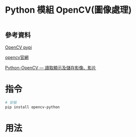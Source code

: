 # Python 模組 OpenCV(圖像處理)

```
```

## 參考資料

[OpenCV pypi](https://pypi.org/project/opencv-python/)

[opencv官網](https://docs.opencv.org/4.x/index.html)

[Python-OpenCV — 讀取顯示及儲存影像、影片](https://medium.com/ching-i/python-opencv-%E8%AE%80%E5%8F%96%E9%A1%AF%E7%A4%BA%E5%8F%8A%E5%84%B2%E5%AD%98%E5%BD%B1%E5%83%8F-%E5%BD%B1%E7%89%87-ee3701c454da)

# 指令

```bash
# 安裝
pip install opencv-python
```

# 用法

```Python
```
